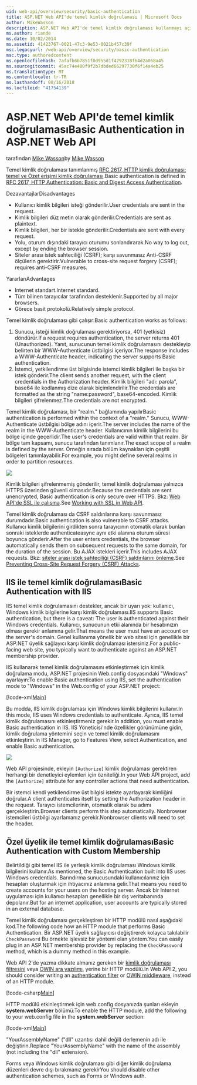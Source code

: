 ```yaml
---
uid: web-api/overview/security/basic-authentication
title: ASP.NET Web API'de temel kimlik doğrulaması | Microsoft Docs
author: MikeWasson
description: ASP.NET Web API'de temel kimlik doğrulaması kullanmayı açıklar.
ms.author: riande
ms.date: 10/02/2014
ms.assetid: 41423767-0021-47c3-9e53-0021b457c39f
msc.legacyurl: /web-api/overview/security/basic-authentication
msc.type: authoredcontent
ms.openlocfilehash: 7afafb6b7851f0d955d1f4292318f64d2a068a45
ms.sourcegitcommit: 45ac74e400f9f2b7dbded66297730f6f14a4eb25
ms.translationtype: MT
ms.contentlocale: tr-TR
ms.lasthandoff: 08/16/2018
ms.locfileid: "41754139"
---
```

<a name="basic-authentication-in-aspnet-web-api"></a><span data-ttu-id="371b9-103">ASP.NET Web API'de temel kimlik doğrulaması</span><span class="sxs-lookup"><span data-stu-id="371b9-103">Basic Authentication in ASP.NET Web API</span></span>
====================
<span data-ttu-id="371b9-104">tarafından [Mike Wasson](https://github.com/MikeWasson)</span><span class="sxs-lookup"><span data-stu-id="371b9-104">by [Mike Wasson](https://github.com/MikeWasson)</span></span>

<span data-ttu-id="371b9-105">Temel kimlik doğrulaması tanımlanmış [RFC 2617, HTTP kimlik doğrulaması: temel ve Özet erişimi kimlik doğrulaması](http://www.ietf.org/rfc/rfc2617.txt).</span><span class="sxs-lookup"><span data-stu-id="371b9-105">Basic authentication is defined in [RFC 2617, HTTP Authentication: Basic and Digest Access Authentication](http://www.ietf.org/rfc/rfc2617.txt).</span></span>

<span data-ttu-id="371b9-106">Dezavantajlar</span><span class="sxs-lookup"><span data-stu-id="371b9-106">Disadvantages</span></span>

- <span data-ttu-id="371b9-107">Kullanıcı kimlik bilgileri isteği gönderilir.</span><span class="sxs-lookup"><span data-stu-id="371b9-107">User credentials are sent in the request.</span></span>
- <span data-ttu-id="371b9-108">Kimlik bilgileri düz metin olarak gönderilir.</span><span class="sxs-lookup"><span data-stu-id="371b9-108">Credentials are sent as plaintext.</span></span>
- <span data-ttu-id="371b9-109">Kimlik bilgileri, her bir istekle gönderilir.</span><span class="sxs-lookup"><span data-stu-id="371b9-109">Credentials are sent with every request.</span></span>
- <span data-ttu-id="371b9-110">Yolu, oturum dışındaki tarayıcı oturumu sonlandırarak.</span><span class="sxs-lookup"><span data-stu-id="371b9-110">No way to log out, except by ending the browser session.</span></span>
- <span data-ttu-id="371b9-111">Siteler arası istek sahteciliği (CSRF); karşı savunmasız Anti-CSRF ölçülerin gerektirir.</span><span class="sxs-lookup"><span data-stu-id="371b9-111">Vulnerable to cross-site request forgery (CSRF); requires anti-CSRF measures.</span></span>

<span data-ttu-id="371b9-112">Yararları</span><span class="sxs-lookup"><span data-stu-id="371b9-112">Advantages</span></span>

- <span data-ttu-id="371b9-113">Internet standart.</span><span class="sxs-lookup"><span data-stu-id="371b9-113">Internet standard.</span></span>
- <span data-ttu-id="371b9-114">Tüm bilinen tarayıcılar tarafından desteklenir.</span><span class="sxs-lookup"><span data-stu-id="371b9-114">Supported by all major browsers.</span></span>
- <span data-ttu-id="371b9-115">Görece basit protokolü.</span><span class="sxs-lookup"><span data-stu-id="371b9-115">Relatively simple protocol.</span></span>

<span data-ttu-id="371b9-116">Temel kimlik doğrulaması gibi çalışır:</span><span class="sxs-lookup"><span data-stu-id="371b9-116">Basic authentication works as follows:</span></span>

1. <span data-ttu-id="371b9-117">Sunucu, isteği kimlik doğrulaması gerektiriyorsa, 401 (yetkisiz) döndürür.</span><span class="sxs-lookup"><span data-stu-id="371b9-117">If a request requires authentication, the server returns 401 (Unauthorized).</span></span> <span data-ttu-id="371b9-118">Yanıt, sunucunun temel kimlik doğrulamasını destekleyip belirten bir WWW-Authenticate üstbilgisi içeriyor.</span><span class="sxs-lookup"><span data-stu-id="371b9-118">The response includes a WWW-Authenticate header, indicating the server supports Basic authentication.</span></span>
2. <span data-ttu-id="371b9-119">İstemci, yetkilendirme üst bilgisinde istemci kimlik bilgileri ile başka bir istek gönderir.</span><span class="sxs-lookup"><span data-stu-id="371b9-119">The client sends another request, with the client credentials in the Authorization header.</span></span> <span data-ttu-id="371b9-120">Kimlik bilgileri "adı: parola", base64 ile kodlanmış dize olarak biçimlendirilir.</span><span class="sxs-lookup"><span data-stu-id="371b9-120">The credentials are formatted as the string "name:password", base64-encoded.</span></span> <span data-ttu-id="371b9-121">Kimlik bilgileri şifrelenmez.</span><span class="sxs-lookup"><span data-stu-id="371b9-121">The credentials are not encrypted.</span></span>

<span data-ttu-id="371b9-122">Temel kimlik doğrulaması, bir "realm." bağlamında yapılır</span><span class="sxs-lookup"><span data-stu-id="371b9-122">Basic authentication is performed within the context of a "realm."</span></span> <span data-ttu-id="371b9-123">Sunucu, WWW-Authenticate üstbilgisi bölge adını içerir.</span><span class="sxs-lookup"><span data-stu-id="371b9-123">The server includes the name of the realm in the WWW-Authenticate header.</span></span> <span data-ttu-id="371b9-124">Kullanıcının kimlik bilgilerini bu bölge içinde geçerlidir.</span><span class="sxs-lookup"><span data-stu-id="371b9-124">The user's credentials are valid within that realm.</span></span> <span data-ttu-id="371b9-125">Bir bölge tam kapsamı, sunucu tarafından tanımlanır.</span><span class="sxs-lookup"><span data-stu-id="371b9-125">The exact scope of a realm is defined by the server.</span></span> <span data-ttu-id="371b9-126">Örneğin sırada bölüm kaynakları için çeşitli bölgeleri tanımlayabilir.</span><span class="sxs-lookup"><span data-stu-id="371b9-126">For example, you might define several realms in order to partition resources.</span></span>

![](basic-authentication/_static/image1.png)

<span data-ttu-id="371b9-127">Kimlik bilgileri şifrelenmemiş gönderilir, temel kimlik doğrulaması yalnızca HTTPS üzerinden güvenli olmasıdır.</span><span class="sxs-lookup"><span data-stu-id="371b9-127">Because the credentials are sent unencrypted, Basic authentication is only secure over HTTPS.</span></span> <span data-ttu-id="371b9-128">Bkz: [Web API'de SSL ile çalışma](working-with-ssl-in-web-api.md).</span><span class="sxs-lookup"><span data-stu-id="371b9-128">See [Working with SSL in Web API](working-with-ssl-in-web-api.md).</span></span>

<span data-ttu-id="371b9-129">Temel kimlik doğrulaması da CSRF saldırılarına karşı savunmasız durumdadır.</span><span class="sxs-lookup"><span data-stu-id="371b9-129">Basic authentication is also vulnerable to CSRF attacks.</span></span> <span data-ttu-id="371b9-130">Kullanıcı kimlik bilgilerini girdikten sonra tarayıcının otomatik olarak bunları sonraki isteklerde authenticateasync aynı etki alanına oturum süresi boyunca gönderir.</span><span class="sxs-lookup"><span data-stu-id="371b9-130">After the user enters credentials, the browser automatically sends them on subsequent requests to the same domain, for the duration of the session.</span></span> <span data-ttu-id="371b9-131">Bu AJAX istekleri içerir.</span><span class="sxs-lookup"><span data-stu-id="371b9-131">This includes AJAX requests.</span></span> <span data-ttu-id="371b9-132">Bkz: [siteler arası istek sahteciliği (CSRF) saldırılarını önleme](preventing-cross-site-request-forgery-csrf-attacks.md).</span><span class="sxs-lookup"><span data-stu-id="371b9-132">See [Preventing Cross-Site Request Forgery (CSRF) Attacks](preventing-cross-site-request-forgery-csrf-attacks.md).</span></span>

## <a name="basic-authentication-with-iis"></a><span data-ttu-id="371b9-133">IIS ile temel kimlik doğrulaması</span><span class="sxs-lookup"><span data-stu-id="371b9-133">Basic Authentication with IIS</span></span>

<span data-ttu-id="371b9-134">IIS temel kimlik doğrulamasını destekler, ancak bir uyarı yok: kullanıcı, Windows kimlik bilgilerine karşı kimlik doğrulaması.</span><span class="sxs-lookup"><span data-stu-id="371b9-134">IIS supports Basic authentication, but there is a caveat: The user is authenticated against their Windows credentials.</span></span> <span data-ttu-id="371b9-135">Kullanıcı, sunucunun etki alanında bir hesabınızın olması gerekir anlamına gelir.</span><span class="sxs-lookup"><span data-stu-id="371b9-135">That means the user must have an account on the server's domain.</span></span> <span data-ttu-id="371b9-136">Genel kullanıma yönelik bir web sitesi için genellikle bir ASP.NET üyelik sağlayıcı karşı kimlik doğrulaması istersiniz.</span><span class="sxs-lookup"><span data-stu-id="371b9-136">For a public-facing web site, you typically want to authenticate against an ASP.NET membership provider.</span></span>

<span data-ttu-id="371b9-137">IIS kullanarak temel kimlik doğrulamasını etkinleştirmek için kimlik doğrulama modu, ASP.NET projesinin Web.config dosyasındaki "Windows" ayarlayın:</span><span class="sxs-lookup"><span data-stu-id="371b9-137">To enable Basic authentication using IIS, set the authentication mode to "Windows" in the Web.config of your ASP.NET project:</span></span>

[!code-xml[Main](basic-authentication/samples/sample1.xml)]

<span data-ttu-id="371b9-138">Bu modda, IIS kimlik doğrulaması için Windows kimlik bilgilerini kullanır.</span><span class="sxs-lookup"><span data-stu-id="371b9-138">In this mode, IIS uses Windows credentials to authenticate.</span></span> <span data-ttu-id="371b9-139">Ayrıca, IIS temel kimlik doğrulamasını etkinleştirmeniz gerekir.</span><span class="sxs-lookup"><span data-stu-id="371b9-139">In addition, you must enable Basic authentication in IIS.</span></span> <span data-ttu-id="371b9-140">IIS Yöneticisi'nde özellikler görünümüne gidin, kimlik doğrulama yöntemini seçin ve temel kimlik doğrulamasını etkinleştirin.</span><span class="sxs-lookup"><span data-stu-id="371b9-140">In IIS Manager, go to Features View, select Authentication, and enable Basic authentication.</span></span>

![](basic-authentication/_static/image2.png)

<span data-ttu-id="371b9-141">Web API projesinde, ekleyin `[Authorize]` kimlik doğrulaması gerektiren herhangi bir denetleyici eylemleri için özniteliği.</span><span class="sxs-lookup"><span data-stu-id="371b9-141">In your Web API project, add the `[Authorize]` attribute for any controller actions that need authentication.</span></span>

<span data-ttu-id="371b9-142">Bir istemci kendi yetkilendirme üst bilgisi istekte ayarlayarak kimliğini doğrular.</span><span class="sxs-lookup"><span data-stu-id="371b9-142">A client authenticates itself by setting the Authorization header in the request.</span></span> <span data-ttu-id="371b9-143">Tarayıcı istemcilerinin, otomatik olarak bu adımı gerçekleştirin.</span><span class="sxs-lookup"><span data-stu-id="371b9-143">Browser clients perform this step automatically.</span></span> <span data-ttu-id="371b9-144">Nonbrowser istemcileri üstbilgi ayarlamanız gerekir.</span><span class="sxs-lookup"><span data-stu-id="371b9-144">Nonbrowser clients will need to set the header.</span></span>

## <a name="basic-authentication-with-custom-membership"></a><span data-ttu-id="371b9-145">Özel üyelik ile temel kimlik doğrulaması</span><span class="sxs-lookup"><span data-stu-id="371b9-145">Basic Authentication with Custom Membership</span></span>

<span data-ttu-id="371b9-146">Belirtildiği gibi temel IIS ile yerleşik kimlik doğrulaması Windows kimlik bilgilerini kullanır.</span><span class="sxs-lookup"><span data-stu-id="371b9-146">As mentioned, the Basic Authentication built into IIS uses Windows credentials.</span></span> <span data-ttu-id="371b9-147">Barındırma sunucusundaki kullanıcılarınız için hesapları oluşturmak için ihtiyacınız anlamına gelir.</span><span class="sxs-lookup"><span data-stu-id="371b9-147">That means you need to create accounts for your users on the hosting server.</span></span> <span data-ttu-id="371b9-148">Ancak bir Internet uygulaması için kullanıcı hesapları genellikle bir dış veritabanında depolanır.</span><span class="sxs-lookup"><span data-stu-id="371b9-148">But for an internet application, user accounts are typically stored in an external database.</span></span>

<span data-ttu-id="371b9-149">Temel kimlik doğrulaması gerçekleştiren bir HTTP modülü nasıl aşağıdaki kod.</span><span class="sxs-lookup"><span data-stu-id="371b9-149">The following code how an HTTP module that performs Basic Authentication.</span></span> <span data-ttu-id="371b9-150">Bir ASP.NET üyelik sağlayıcısı değiştirerek kolayca takılabilir `CheckPassword` Bu örnekte işlevsiz bir yöntemi olan yöntem.</span><span class="sxs-lookup"><span data-stu-id="371b9-150">You can easily plug in an ASP.NET membership provider by replacing the `CheckPassword` method, which is a dummy method in this example.</span></span>

<span data-ttu-id="371b9-151">Web API 2'de yazma dikkate almanız gereken bir [kimlik doğrulaması filtresini](authentication-filters.md) veya [OWIN ara yazılımı](../../../aspnet/overview/owin-and-katana/index.md), yerine bir HTTP modülü.</span><span class="sxs-lookup"><span data-stu-id="371b9-151">In Web API 2, you should consider writing an [authentication filter](authentication-filters.md) or [OWIN middleware](../../../aspnet/overview/owin-and-katana/index.md), instead of an HTTP module.</span></span>

[!code-csharp[Main](basic-authentication/samples/sample2.cs)]

<span data-ttu-id="371b9-152">HTTP modülü etkinleştirmek için web.config dosyanızda şunları ekleyin **system.webServer** bölümü:</span><span class="sxs-lookup"><span data-stu-id="371b9-152">To enable the HTTP module, add the following to your web.config file in the **system.webServer** section:</span></span>

[!code-xml[Main](basic-authentication/samples/sample3.xml?highlight=4)]

<span data-ttu-id="371b9-153">"YourAssemblyName" ("dll" uzantısı dahil değil) derlemenin adı ile değiştirin.</span><span class="sxs-lookup"><span data-stu-id="371b9-153">Replace "YourAssemblyName" with the name of the assembly (not including the "dll" extension).</span></span>

<span data-ttu-id="371b9-154">Forms veya Windows kimlik doğrulaması gibi diğer kimlik doğrulama düzenleri devre dışı bırakmanız gerekir</span><span class="sxs-lookup"><span data-stu-id="371b9-154">You should disable other authentication schemes, such as Forms or Windows auth.</span></span>
